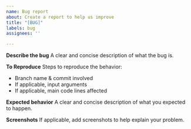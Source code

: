 ```yaml
---
name: Bug report
about: Create a report to help us improve
title: "[BUG]"
labels: bug
assignees: ''

---
```


**Describe the bug**
A clear and concise description of what the bug is.

**To Reproduce**
Steps to reproduce the behavior:
- Branch name & commit involved
- If applicable, input arguments
- If applicable, main code lines affected

**Expected behavior**
A clear and concise description of what you expected to happen.

**Screenshots**
If applicable, add screenshots to help explain your problem.
